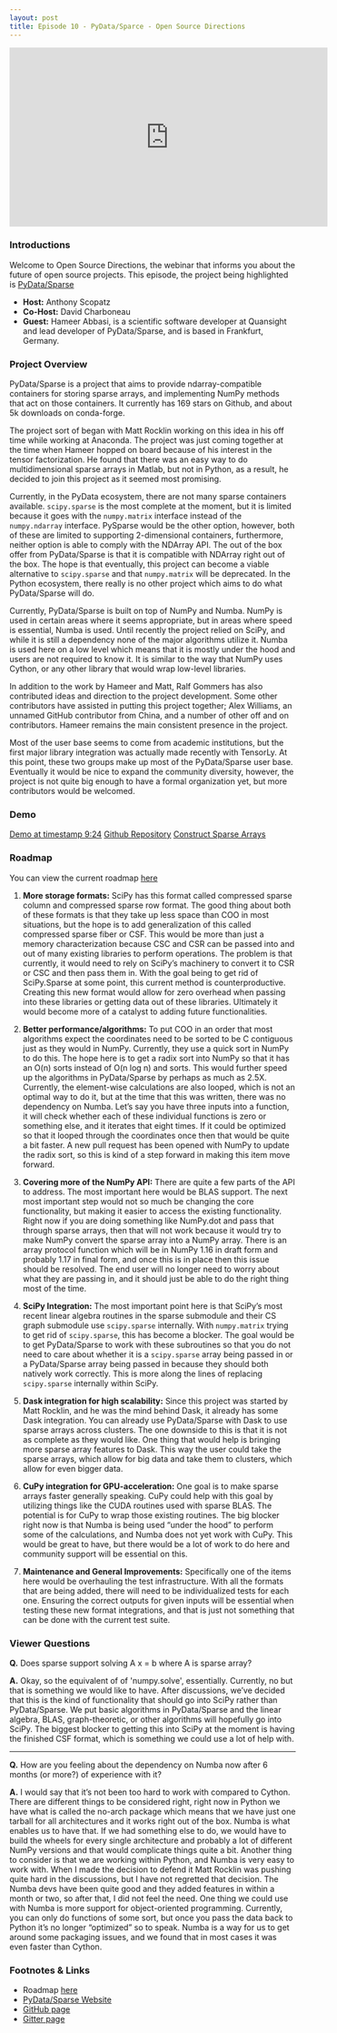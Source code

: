 ```yaml
---
layout: post
title: Episode 10 - PyData/Sparce - Open Source Directions
---
```


<iframe width="560" height="315" src="https://www.youtube.com/watch?v=AtVZX9EPZmM" frameborder="0" allow="accelerometer; autoplay; encrypted-media; gyroscope; picture-in-picture" allowfullscreen></iframe>

### Introductions

Welcome to Open Source Directions, the webinar that informs you about the future of open source projects.
This episode, the project being highlighted is [PyData/Sparse](https://sparse.pydata.org/en/latest/#)

* **Host:** Anthony Scopatz
* **Co-Host:** David Charboneau
* **Guest:** Hameer Abbasi, is a scientific software developer at Quansight and lead developer of PyData/Sparse, and is based in Frankfurt, Germany.

### Project Overview

PyData/Sparse is a project that aims to provide ndarray-compatible containers for storing sparse arrays, and implementing NumPy methods that act on those containers.  It currently has 169 stars on Github, and about 5k downloads on conda-forge.  

The project sort of began with Matt Rocklin working on this idea in his off time while working at Anaconda.  The project was just coming together at the time when Hameer hopped on board because of his interest in the tensor factorization.  He found that there was an easy way to do multidimensional sparse arrays in Matlab, but not in Python, as a result, he decided to join this project as it seemed most promising.

Currently, in the PyData ecosystem, there are not many sparse containers available.  `scipy.sparse` is the most complete at the moment, but it is limited because it goes with the `numpy.matrix` interface instead of the `numpy.ndarray` interface.  PySparse would be the other option, however, both of these are limited to supporting 2-dimensional containers, furthermore, neither option is able to comply with the NDArray API.  The out of the box offer from PyData/Sparse is that it is compatible with NDArray right out of the box.  The hope is that eventually, this project can become a viable alternative to `scipy.sparse` and that `numpy.matrix` will be deprecated.  In the Python ecosystem, there really is no other project which aims to do what PyData/Sparse will do.  

Currently, PyData/Sparse is built on top of NumPy and Numba.  NumPy is used in certain areas where it seems appropriate, but in areas where speed is essential, Numba is used.  Until recently the project relied on SciPy, and while it is still a dependency none of the major algorithms utilize it.  Numba is used here on a low level which means that it is mostly under the hood and users are not required to know it.  It is similar to the way that NumPy uses Cython, or any other library that would wrap low-level libraries.

In addition to the work by Hameer and Matt, Ralf Gommers has also contributed ideas and direction to the project development.  Some other contributors have assisted in putting this project together; Alex Williams, an unnamed GitHub contributor from China, and a number of other off and on contributors.  Hameer remains the main consistent presence in the project.

Most of the user base seems to come from academic institutions, but the first major library integration was actually made recently with TensorLy.  At this point, these two groups make up most of the PyData/Sparse user base.  Eventually it would be nice to expand the community diversity, however, the project is not quite big enough to have a formal organization yet, but more contributors would be welcomed.

### Demo

[Demo at timestamp 9:24](https://youtu.be/AtVZX9EPZmM)
[Github Repository](https://github.com/pydata/sparse)
[Construct Sparse Arrays](https://sparse.pydata.org/en/latest/construct.html)

### Roadmap

You can view the current roadmap [here](https://www.quansight.com/projects)

1. **More storage formats:**  SciPy has this format called compressed sparse column and compressed sparse row format.  The good thing about both of these formats is that they take up less space than COO in most situations, but the hope is to add generalization of this called compressed sparse fiber or CSF.  This would be more than just a memory characterization because CSC and CSR can be passed into and out of many existing libraries to perform operations.  The problem is that currently, it would need to rely on SciPy’s machinery to convert it to CSR or CSC and then pass them in.  With the goal being to get rid of SciPy.Sparse at some point, this current method is counterproductive.  Creating this new format would allow for zero overhead when passing into these libraries or getting data out of these libraries. Ultimately it would become more of a catalyst to adding future functionalities. 

2. **Better performance/algorithms:**  To put COO in an order that most algorithms expect the coordinates need to be sorted to be C contiguous just as they would in NumPy.  Currently, they use a quick sort in NumPy to do this.  The hope here is to get a radix sort into NumPy so that it has an O(n) sorts instead of O(n log n) and sorts.  This would further speed up the algorithms in PyData/Sparse by perhaps as much as 2.5X.  Currently, the element-wise calculations are also looped, which is not an optimal way to do it, but at the time that this was written, there was no dependency on Numba.  Let’s say you have three inputs into a function, it will check whether each of these individual functions is zero or something else, and it iterates that eight times.  If it could be optimized so that it looped through the coordinates once then that would be quite a bit faster.  A new pull request has been opened with NumPy to update the radix sort, so this is kind of a step forward in making this item move forward.

3. **Covering more of the NumPy API:**  There are quite a few parts of the API to address.  The most important here would be BLAS support.  The next most important step would not so much be changing the core functionality, but making it easier to access the existing functionality.  Right now if you are doing something like NumPy.dot and pass that through sparse arrays, then that will not work because it would try to make NumPy convert the sparse array into a NumPy array.  There is an array protocol function which will be in NumPy 1.16 in draft form and probably 1.17 in final form, and once this is in place then this issue should be resolved.  The end user will no longer need to worry about what they are passing in, and it should just be able to do the right thing most of the time.

4. **SciPy Integration:**  The most important point here is that SciPy’s most recent linear algebra routines in the sparse submodule and their CS graph submodule use `scipy.sparse` internally.  With `numpy.matrix` trying to get rid of `scipy.sparse`, this has become a blocker.  The goal would be to get PyData/Sparse to work with these subroutines so that you do not need to care about whether it is a `scipy.sparse` array being passed in or a PyData/Sparse array being passed in because they should both natively work correctly.  This is more along the lines of replacing `scipy.sparse` internally within SciPy.  

5. **Dask integration for high scalability:**  Since this project was started by Matt Rocklin, and he was the mind behind Dask, it already has some Dask integration.  You can already use PyData/Sparse with Dask to use sparse arrays across clusters.  The one downside to this is that it is not as complete as they would like.  One thing that would help is bringing more sparse array features to Dask.  This way the user could take the sparse arrays, which allow for big data and take them to clusters, which allow for even bigger data.  

6. **CuPy integration for GPU-acceleration:**  One goal is to make sparse arrays faster generally speaking.  CuPy could help with this goal by utilizing things like the CUDA routines used with sparse BLAS.  The potential is for CuPy to wrap those existing routines.  The big blocker right now is that Numba is being used “under the hood” to perform some of the calculations, and Numba does not yet work with CuPy.  This would be great to have, but there would be a lot of work to do here and community support will be essential on this.  

7. **Maintenance and General Improvements:**  Specifically one of the items here would be overhauling the test infrastructure.  With all the formats that are being added, there will need to be individualized tests for each one.  Ensuring the correct outputs for given inputs will be essential when testing these new format integrations, and that is just not something that can be done with the current test suite.  


### Viewer Questions

**Q.** Does sparse support solving A x = b where A is sparse array?

**A.**  Okay, so the equivalent of of 'numpy.solve', essentially.   Currently, no but that is something we would like to have.  After discussions, we’ve decided that this is the kind of functionality that should go into SciPy rather than PyData/Sparse.  We put basic algorithms in PyData/Sparse and the linear algebra, BLAS, graph-theoretic, or other algorithms will hopefully go into SciPy.  The biggest blocker to getting this into SciPy at the moment is having the finished CSF format, which is something we could use a lot of help with.  

---

**Q.** How are you feeling about the dependency on Numba now after 6 months (or more?) of experience with it?

**A.** I would say that it’s not been too hard to work with compared to Cython.  There are different things to be considered right, right now in Python we have what is called the no-arch package which means that we have just one tarball for all architectures and it works right out of the box.  Numba is what enables us to have that.  If we had something else to do, we would have to build the wheels for every single architecture and probably a lot of different NumPy versions and that would complicate things quite a bit.  Another thing to consider is that we are working within Python, and Numba is very easy to work with.  When I made the decision to defend it Matt Rocklin was pushing quite hard in the discussions, but I have not regretted that decision.  The Numba devs have been quite good and they added features in within a month or two, so after that, I did not feel the need. One thing we could use with Numba is more support for object-oriented programming.  Currently, you can only do functions of some sort, but once you pass the data back to Python it’s no longer “optimized” so to speak.  Numba is a way for us to get around some packaging issues, and we found that in most cases it was even faster than Cython. 

### Footnotes & Links

* Roadmap [here](https://docs.wixstatic.com/ugd/095d2c_ac81d19db47047c79a55da7a6c31cf66.pdf)
* [PyData/Sparse Website](https://sparse.pydata.org/en/latest/index.html)
* [GitHub page](https://github.com/pydata/sparse)
* [Gitter page](https://gitter.im/pydata/sparse)
